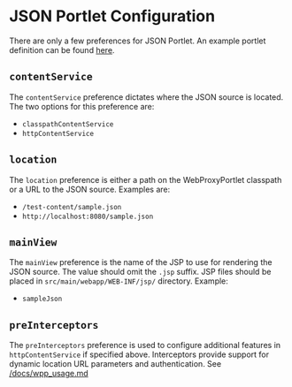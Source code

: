 # JSON Portlet Configuration

There are only a few preferences for JSON Portlet. An example portlet
definition can be found [here](/docs/json-sample.portlet-definition.xml).

## `contentService`

The `contentService` preference dictates where the JSON source is located.
The two options for this preference are:
  - `classpathContentService`
  - `httpContentService`

## `location`

The `location` preference is either a path on the WebProxyPortlet classpath
or a URL to the JSON source. Examples are:
  - `/test-content/sample.json`
  - `http://localhost:8080/sample.json`

## `mainView`

The `mainView` preference is the name of the JSP to use for rendering the JSON source.
The value should omit the `.jsp` suffix. JSP files should be placed in
`src/main/webapp/WEB-INF/jsp/` directory. Example:
  - `sampleJson`

## `preInterceptors`

The `preInterceptors` preference is used to configure additional features
in `httpContentService` if specified above. Interceptors provide support
for dynamic location URL parameters and authentication.
See [/docs/wpp_usage.md](/docs/wpp_usage.md)


